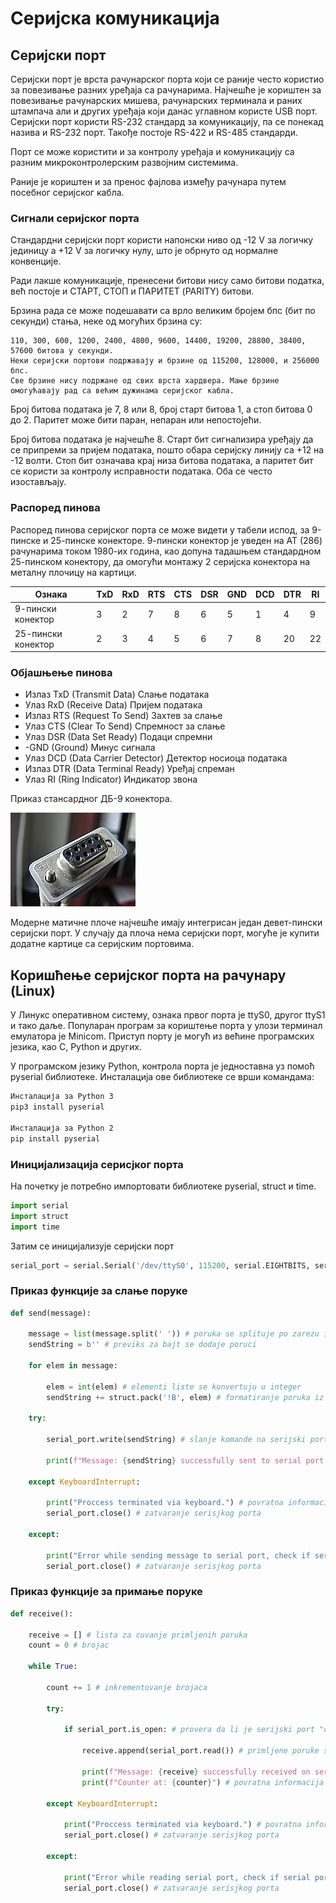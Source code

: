 # Серијска комуникација

## Серијски порт
Серијски порт је врста рачунарског порта који се раније често користио за повезивање разних уређаја са рачунарима. Најчешће је кориштен за повезивање рачунарских мишева, рачунарских терминала и раних штампача али и других уређаја који данас углавном користе USB порт. Серијски порт користи RS-232 стандард за комуникацију, па се понекад назива и RS-232 порт. Такође постоје RS-422 и RS-485 стандарди.

Порт се може користити и за контролу уређаја и комуникацију са разним микроконтролерским развојним системима.

Раније је кориштен и за пренос фајлова између рачунара путем посебног серијског кабла. 

### Сигнали серијског порта

Стандардни серијски порт користи напонски ниво од -12 V за логичку јединицу а +12 V за логичку нулу, што је обрнуто од нормалне конвенције.

Ради лакше комуникације, пренесени битови нису само битови податка, већ постоје и СТАРТ, СТОП и ПАРИТЕТ (PARITY) битови.

Брзина рада се може подешавати са врло великим бројем бпс (бит по секунди) стања, неке од могућих брзина су:

    110, 300, 600, 1200, 2400, 4800, 9600, 14400, 19200, 28800, 38400, 57600 битова у секунди. 
    Неки серијски портови подржавају и брзине од 115200, 128000, и 256000 бпс. 
    Све брзине нису подржане од свих врста хардвера. Мање брзине омогућавају рад са већим дужинама серијског кабла.

Број битова података је 7, 8 или 8, број старт битова 1, а стоп битова 0 до 2. Паритет може бити паран, непаран или непостојећи.

Број битова података је најчешће 8. Старт бит сигнализира уређају да се припреми за пријем података, пошто обара серијску линију са +12 на -12 волти. Стоп бит означава крај низа битова података, а паритет бит се користи за контролу исправности података. Оба се често изостављају. 

### Распоред пинова

Распоред пинова серијског порта се може видети у табели испод, за 9-пинске и 25-пинске конекторе. 
9-пински конектор је уведен на АТ (286) рачунарима током 1980-их година, као допуна тадашњем стандардном 25-пинском конектору, да омогући монтажу 2 серијска конектора на металну плочицу на картици.

Ознака | TxD | RxD | RTS | CTS | DSR | GND | DCD | DTR | RI 
--- | --- | --- | --- |--- |--- |--- |--- |--- |--- 
9-пински конектор | 3 | 2 | 7 | 8 | 6 | 5 | 1 | 4 | 9 
25-пински конектор | 2 | 3 | 4 | 5 | 6 | 7 | 8 | 20 | 22 

### Објашњење пинова

- Излаз TxD (Transmit Data) Слање података
- Улаз RxD (Receive Data) Пријем података
- Излаз RTS (Request To Send) Захтев за слање
- Улаз CTS (Clear To Send) Спремност за слање
- Улаз DSR (Data Set Ready) Подаци спремни
- -GND (Ground) Минус сигнала
- Улаз DCD (Data Carrier Detector) Детектор носиоца података
- Излаз DTR (Data Terminal Ready) Уређај спреман
- Улаз RI (Ring Indicator) Индикатор звона

Приказ стансардног ДБ-9 конектора.

![Конектор](конектор.jpeg)


Модерне матичне плоче најчешће имају интегрисан један девет-пински серијски порт. У случају да плоча нема серијски порт, могуће је купити додатне картице са серијским портовима. 

## Коришћење серијског порта на рачунару (Linux)

У Линукс оперативном систему, ознака првог порта је ttyS0, другог ttyS1 и тако даље. Популаран програм за кориштење порта у улози терминал емулатора је Minicom.
Приступ порту је могућ из већине програмских језика, као C, Python и других.

У програмском језику Python, контрола порта је једноставна уз помоћ pyserial библиотеке. Инсталација ове библиотеке се врши командама:

```bash
Инсталација за Python 3
pip3 install pyserial

Инсталација за Python 2
pip install pyserial
```
### Иницијализација серисјког порта 

На почетку је потребно импортовати библиотеке pyserial, struct и time.

```python
import serial 
import struct
import time
```
Затим се иницијализује серијски порт

```python
serial_port = serial.Serial('/dev/ttyS0', 115200, serial.EIGHTBITS, serial.PARITY_NONE, serial.STOPBITS_ONE)
```

### Приказ функције за слање поруке

```python
def send(message):
 
    message = list(message.split(' ')) # poruka se splituje po zarezu i konvertuje iz string-a u listu
    sendString = b'' # previks za bajt se dodaje poruci
    
    for elem in message:
        
        elem = int(elem) # elementi liste se konvertuju u integer
        sendString += struct.pack('!B', elem) # formatiranje poruka iz liste   
    
    try:
    
        serial_port.write(sendString) # slanje komande na serijski port
        
        print(f"Message: {sendString} successfully sent to serial port.") # povratna informacija o slanju poruke, ispisana u konzoli      
    
    except KeyboardInterrupt:
            
        print("Proccess terminated via keyboard.") # povratna informacija o primanju poruke, ispisana u konzoli
        serial_port.close() # zatvaranje serisjkog porta
    
    except:

        print("Error while sending message to serial port, check if serial port is connected.") # povratna informacija o prekidu, ispisana u konzoli
        serial_port.close() # zatvaranje serisjkog porta
```
### Приказ функције за примање поруке

```python
def receive():

    receive = [] # lista za cuvanje primljenih poruka
    count = 0 # brojac

    while True:

        count += 1 # inkrementovanje brojaca
        
        try:
        
            if serial_port.is_open: # provera da li je serijski port "otvoren"
            
                receive.append(serial_port.read()) # primljene poruke se dodaju listi za cuvanje
                
                print(f"Message: {receive} successfully received on serial port.") # povratna informacija o primanju poruke, ispisana u konzoli
                print(f"Counter at: {counter}") # povratna informacija o stanju brojaca      
        
        except KeyboardInterrupt:
            
            print("Proccess terminated via keyboard.") # povratna informacija o prekidu od strane korisnika, ispisana u konzoli
            serial_port.close() # zatvaranje serisjkog porta

        except:

            print("Error while reading serial port, check if serial port is connected.")  # povratna informacija o prekidu, ispisana u konzoli
            serial_port.close() # zatvaranje serisjkog porta
```
